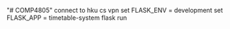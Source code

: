 "# COMP4805" 
connect to hku cs vpn
set FLASK_ENV = development
set FLASK_APP = timetable-system
flask run